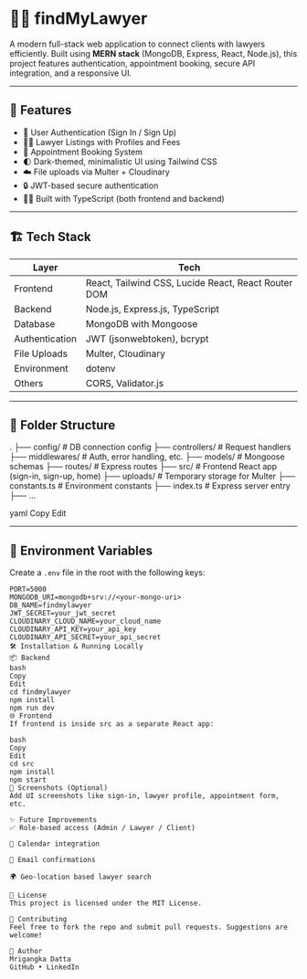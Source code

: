 # 🧑‍⚖️ findMyLawyer

A modern full-stack web application to connect clients with lawyers efficiently. Built using **MERN stack** (MongoDB, Express, React, Node.js), this project features authentication, appointment booking, secure API integration, and a responsive UI.

---

## 🚀 Features

- 🔐 User Authentication (Sign In / Sign Up)
- 👨‍⚖️ Lawyer Listings with Profiles and Fees
- 📅 Appointment Booking System
- 🌓 Dark-themed, minimalistic UI using Tailwind CSS
- ☁️ File uploads via Multer + Cloudinary
- 🔒 JWT-based secure authentication
- 🧑‍💻 Built with TypeScript (both frontend and backend)

---

## 🏗️ Tech Stack

| Layer         | Tech |
|---------------|------|
| Frontend      | React, Tailwind CSS, Lucide React, React Router DOM |
| Backend       | Node.js, Express.js, TypeScript |
| Database      | MongoDB with Mongoose |
| Authentication| JWT (jsonwebtoken), bcrypt |
| File Uploads  | Multer, Cloudinary |
| Environment   | dotenv |
| Others        | CORS, Validator.js |

---

## 📂 Folder Structure

.
├── config/ # DB connection config
├── controllers/ # Request handlers
├── middlewares/ # Auth, error handling, etc.
├── models/ # Mongoose schemas
├── routes/ # Express routes
├── src/ # Frontend React app (sign-in, sign-up, home)
├── uploads/ # Temporary storage for Multer
├── constants.ts # Environment constants
├── index.ts # Express server entry
├── ...

yaml
Copy
Edit

---

## 🔧 Environment Variables

Create a `.env` file in the root with the following keys:

```env
PORT=5000
MONGODB_URI=mongodb+srv://<your-mongo-uri>
DB_NAME=findmylawyer
JWT_SECRET=your_jwt_secret
CLOUDINARY_CLOUD_NAME=your_cloud_name
CLOUDINARY_API_KEY=your_api_key
CLOUDINARY_API_SECRET=your_api_secret
🛠️ Installation & Running Locally
📦 Backend
bash
Copy
Edit
cd findmylawyer
npm install
npm run dev
🌐 Frontend
If frontend is inside src as a separate React app:

bash
Copy
Edit
cd src
npm install
npm start
📸 Screenshots (Optional)
Add UI screenshots like sign-in, lawyer profile, appointment form, etc.

✨ Future Improvements
✅ Role-based access (Admin / Lawyer / Client)

📅 Calendar integration

📨 Email confirmations

🌍 Geo-location based lawyer search

📄 License
This project is licensed under the MIT License.

🤝 Contributing
Feel free to fork the repo and submit pull requests. Suggestions are welcome!

👤 Author
Mrigangka Datta
GitHub • LinkedIn
